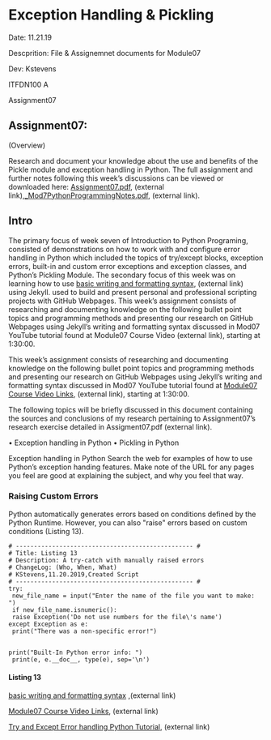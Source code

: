 # Exception Handling & Pickling 

 Date: 11.21.19
 
 Descprition: File & Assignemnet documents for Module07
 
 Dev: Kstevens
 
 ITFDN100 A
 
 Assignment07

## Assignment07:
 (Overview)
 
 Research and document your knowledge about the use and benefits of the 
 Pickle module and exception handling in Python. The full assignment and further notes following 
 this week’s discussions can be viewed or downloaded here: [Assignment07.pdf](https://canvas.uw.edu/courses/1342958/files/59791641?module_item_id=9973247 "Assignment07.pdf"), (external link),[_Mod7PythonProgrammingNotes.pdf](https://canvas.uw.edu/courses/1342958/files/59801217?module_item_id=9973246 "_Mod7PythonProgrammingNotes.pdf"), (external link).


## Intro
The primary focus of week seven of Introduction to Python Programing, consisted of demonstrations on how to work with and configure error handling in Python which included the topics of try/except blocks, exception errors, built-in and custom error exceptions and exception classes, and Python’s Pickling Module. The secondary focus of this week was on learning how to use [basic writing and formatting syntax](https://help.github.com/en/github/writing-on-github/basic-writing-and-formatting-syntax "basic writing and formatting syntax"), (external link) using Jekyll. used to build and present personal and professional scripting projects with GitHub Webpages. 
This week’s assignment consists of researching and documenting knowledge on the following bullet point topics and programming methods and presenting our research on GitHub Webpages using Jekyll’s writing and formatting syntax discussed in  Mod07 YouTube tutorial found at Module07 Course Video (external link), starting at 1:30:00.

This week’s assignment consists of researching and documenting knowledge on the following bullet point topics and programming methods and presenting our research on GitHub Webpages using Jekyll’s writing and formatting syntax discussed in  Mod07 YouTube tutorial found at [Module07 Course Video Links](https://www.youtube.com/watch?v=4IkIdXJBC6o&feature=youtu.be "PythonMod7Project "), (external link), starting at 1:30:00.

The following topics will be briefly discussed in this document containing the sources and conclusions of my research pertaining to Assignment07’s research exercise detailed in Assigment07.pdf (external link).

•	Exception handling in Python 
•	Pickling in Python 

Exception handling in Python 
Search the web for examples of how to use Python’s exception handing features. Make note of the URL for any pages you feel are good at explaining the subject, and why you feel that way. 



### Raising Custom Errors
Python automatically generates errors based on conditions defined by the
Python Runtime. However, you can also "raise" errors based on custom
conditions (Listing 13).

```
# ------------------------------------------------- #
# Title: Listing 13
# Description: A try-catch with manually raised errors
# ChangeLog: (Who, When, What)
# KStevens,11.20.2019,Created Script
# ------------------------------------------------- #
try:
 new_file_name = input("Enter the name of the file you want to make: ")
 if new_file_name.isnumeric():
 raise Exception('Do not use numbers for the file\'s name')
except Exception as e:
 print("There was a non-specific error!")


print("Built-In Python error info: ")
 print(e, e.__doc__, type(e), sep='\n')
```
#### Listing 13
[basic writing and formatting syntax](https://help.github.com/en/github/writing-on-github/basic-writing-and-formatting-syntax "basic writing and formatting syntax") ,(external link)

[Module07 Course Video Links](https://www.youtube.com/watch?v=4IkIdXJBC6o&feature=youtu.be "PythonMod7Project"), (external link)

[Try and Except Error handling Python Tutorial](https://www.youtube.com/watch?v=nqGhjLUhyDc "Try and Except Error handling Python Tutorial"), (external link)

